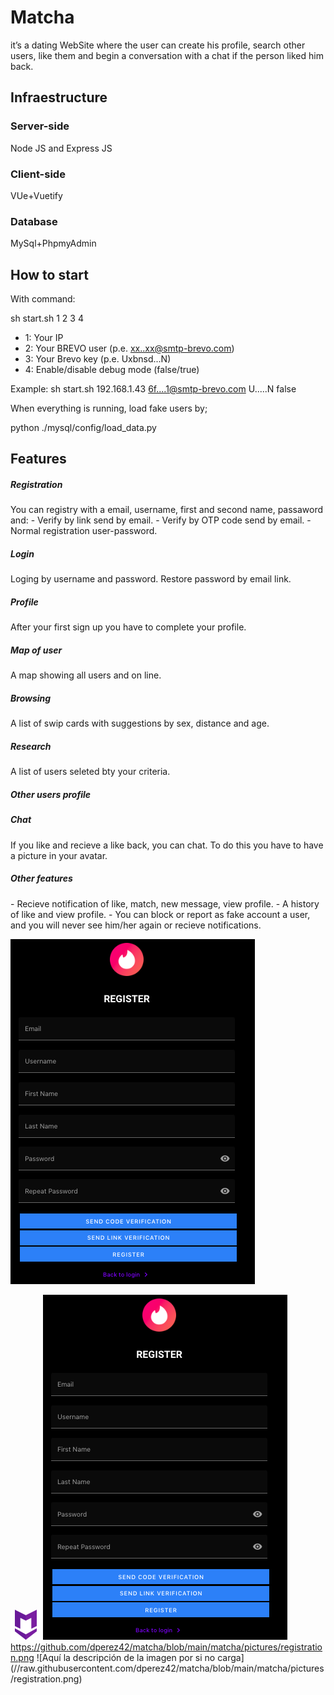 # Matcha
it’s a dating WebSite where the user can create his profile, search other users, like them and begin a conversation with a chat if the person liked him back.

<h2>Infraestructure</h2>
<h3>Server-side</h3>Node JS and Express JS
<h3>Client-side</h3>VUe+Vuetify
<h3>Database</h3>MySql+PhpmyAdmin
<h2>How to start</h2>
With command:

sh start.sh 1 2 3 4

- 1: Your IP
- 2: Your BREVO user  (p.e. xx..xx@smtp-brevo.com)
- 3: Your Brevo key   (p.e. Uxbnsd...N)
- 4: Enable/disable debug mode (false/true)

Example: sh start.sh 192.168.1.43  6f....1@smtp-brevo.com U.....N false

When everything is running, load fake users by;

python ./mysql/config/load_data.py

<h2>Features</h2>
<h5>Registration</h5>
You can registry with a email, username, first and second name, passaword and:
- Verify by link send by email.
- Verify by OTP code send by email.
- Normal registration user-password.

<h5>Login</h5>
Loging by username and password. Restore password by email link.

<h5>Profile</h5>
After your first sign up you have to complete your profile. 
<h5>Map of user</h5>
A map showing all users and on line. 
<h5>Browsing</h5>
A list of swip cards with suggestions by sex, distance and age.
<h5>Research</h5>
A list of users seleted bty your criteria.
<h5>Other users profile</h5>
<h5>Chat</h5>
If you like and recieve a like back, you can chat. To do this you have to have a picture in your avatar.
<h5>Other features</h5>
- Recieve notification of like, match, new message, view profile.
- A history of like and view profile.
- You can block or report as fake account a user, and you will never see him/her again or recieve notifications.

![alt text](https://github.com/dperez42/matcha/blob/main/pictures/registration.png?raw=true)

![alt text](https://github.com/adam-p/markdown-here/raw/master/src/common/images/icon48.png "Logo Title Text 1")
![alt text](https://github.com/dperez42/matcha/raw/master/pictures/registration.png "Logo Title Text 1")
<span>https://github.com/dperez42/matcha/blob/main/matcha/pictures/registration.png<span>
<span>![</span><span>Aquí la descripción de la imagen por si no carga</span><span>]</span><span>(</span><span>//raw.githubusercontent.com/dperez42/matcha/blob/main/matcha/pictures/registration.png</span><span>)</span>

